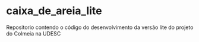 # caixa_de_areia_lite
Repositorio contendo o código do desenvolvimento da versão lite do projeto do Colmeia na UDESC
